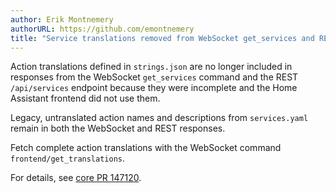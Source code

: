 ```yaml
---
author: Erik Montnemery
authorURL: https://github.com/emontnemery
title: "Service translations removed from WebSocket get_services and REST /api/services"
---
```


Action translations defined in `strings.json` are no longer included in responses from the WebSocket `get_services` command and the REST `/api/services` endpoint because they were incomplete and the Home Assistant frontend did not use them.

Legacy, untranslated action names and descriptions from `services.yaml` remain in both the WebSocket and REST responses.

Fetch complete action translations with the WebSocket command `frontend/get_translations`.

For details, see [core PR 147120](https://github.com/home-assistant/core/pull/147120).
